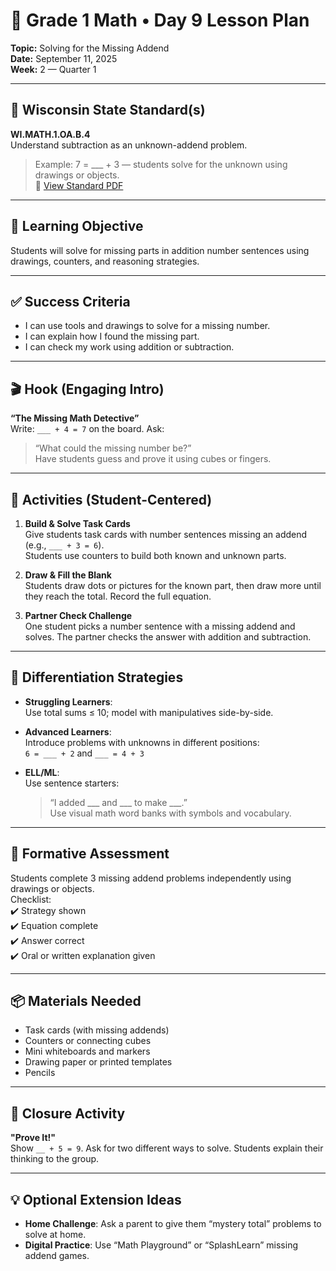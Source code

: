 
# 📘 Grade 1 Math • Day 9 Lesson Plan  
**Topic:** Solving for the Missing Addend  
**Date:** September 11, 2025  
**Week:** 2 — Quarter 1

---

## 🧩 Wisconsin State Standard(s)  
**WI.MATH.1.OA.B.4**  
Understand subtraction as an unknown-addend problem.  
> Example: 7 = ___ + 3 — students solve for the unknown using drawings or objects.  
🔗 [View Standard PDF](https://dpi.wi.gov/sites/default/files/imce/standards/New%20pdfs/Math%20Standards%202020%20-%20Grade%201.pdf)

---

## 🎯 Learning Objective  
Students will solve for missing parts in addition number sentences using drawings, counters, and reasoning strategies.

---

## ✅ Success Criteria  
- I can use tools and drawings to solve for a missing number.  
- I can explain how I found the missing part.  
- I can check my work using addition or subtraction.

---

## 🎬 Hook (Engaging Intro)  
**“The Missing Math Detective”**  
Write: `___ + 4 = 7` on the board. Ask:  
> “What could the missing number be?”  
Have students guess and prove it using cubes or fingers.

---

## 🎲 Activities (Student-Centered)

1. **Build & Solve Task Cards**  
   Give students task cards with number sentences missing an addend (e.g., `___ + 3 = 6`).  
   Students use counters to build both known and unknown parts.

2. **Draw & Fill the Blank**  
   Students draw dots or pictures for the known part, then draw more until they reach the total. Record the full equation.

3. **Partner Check Challenge**  
   One student picks a number sentence with a missing addend and solves. The partner checks the answer with addition and subtraction.

---

## 🧩 Differentiation Strategies

- **Struggling Learners**:  
  Use total sums ≤ 10; model with manipulatives side-by-side.

- **Advanced Learners**:  
  Introduce problems with unknowns in different positions:  
  `6 = ___ + 2` and `___ = 4 + 3`

- **ELL/ML**:  
  Use sentence starters:  
  > “I added ___ and ___ to make ___.”  
  Use visual math word banks with symbols and vocabulary.

---

## 📝 Formative Assessment  
Students complete 3 missing addend problems independently using drawings or objects.  
Checklist:  
✔️ Strategy shown  
✔️ Equation complete  
✔️ Answer correct  
✔️ Oral or written explanation given

---

## 📦 Materials Needed  
- Task cards (with missing addends)  
- Counters or connecting cubes  
- Mini whiteboards and markers  
- Drawing paper or printed templates  
- Pencils

---

## 🧠 Closure Activity  
**"Prove It!"**  
Show `__ + 5 = 9`. Ask for two different ways to solve. Students explain their thinking to the group.

---

## 💡 Optional Extension Ideas  
- **Home Challenge**: Ask a parent to give them “mystery total” problems to solve at home.  
- **Digital Practice**: Use “Math Playground” or “SplashLearn” missing addend games.
